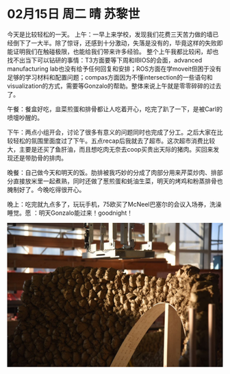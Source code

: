 # 02月15日 周二 晴 苏黎世

今天是比较轻松的一天。
上午：一早上来学校，发现我们花费三天苦力做的墙已经倒下了一大半。除了惊讶，还感到十分激动，失落是没有的，毕竟这样的失败即能证明我们在触碰极限，也能给我们带来许多经验。
整个上午我都比较闲，却也找不出当下可以钻研的事情：T3方面要等下周和IBIOS的会面，advanced manufacturing lab也没有给予任何回复和安排；ROS方面在学moveit但困于没有足够的学习材料和配置问题；compas方面因为不懂intersection的一些语句和visualization的方式，需要等Gonzalo的帮助。整体来说上午就是零零碎碎的过去了。

午餐：餐盒好吃，韭菜煎蛋和排骨都让人吃着开心，吃完了趴了一下，是被Carl的喷嚏吵醒的。

下午：两点小组开会，讨论了很多有意义的问题同时也完成了分工。之后大家在比较轻松的氛围里面度过了下午。五点recap后我就去了超市。这次超市消费比较大，主要是还买了鱼肝油，而且想吃肉无奈去coop买贵出天际的猪肉。买回来发现还是带肋骨的排肉。

晚餐：自己做今天和明天的饭。肋排被我巧妙的分成了肉部分用来芹菜炒肉、排部分直接放米里一起煮熟，同时还做了葱煎蛋和蚝油生菜，明天的烤鸡和粉蒸排骨也腌制好了。今晚吃得很开心。

晚上：吃完就九点多了，玩玩手机，75欧买了McNeel巴塞尔的会议入场券，洗澡睡觉。愿 ：明天Gonzalo能过来！goodnight！


![image](images\\63ec177d6778aac3cc9cb1f3.jpg)




